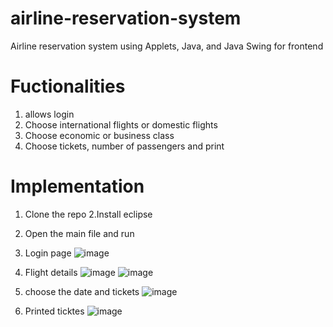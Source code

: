 # airline-reservation-system
Airline reservation system using Applets, Java, and Java Swing for frontend

# Fuctionalities
1. allows login
2. Choose international flights or domestic flights
3. Choose economic or business class
4. Choose tickets, number of passengers and print

# Implementation
1. Clone the repo
2.Install eclipse
3. Open the main file and run


1. Login page
![image](https://github.com/Isvarya12/airline-reservation-system/assets/90042475/a2719fba-8646-4a7a-ae3c-5033fb885498)

2. Flight details
![image](https://github.com/Isvarya12/airline-reservation-system/assets/90042475/b29a4814-51e9-484e-952d-23a3ab921da8)
 ![image](https://github.com/Isvarya12/airline-reservation-system/assets/90042475/12263c36-2941-42f5-b962-af1b156af91c)


3. choose the date and tickets
![image](https://github.com/Isvarya12/airline-reservation-system/assets/90042475/20f10a8d-e5d0-4d58-b274-5b47e7b51ce4)


5. Printed ticktes
   ![image](https://github.com/Isvarya12/airline-reservation-system/assets/90042475/01e05f7d-b468-4309-92b6-cd98fb41adc6)





